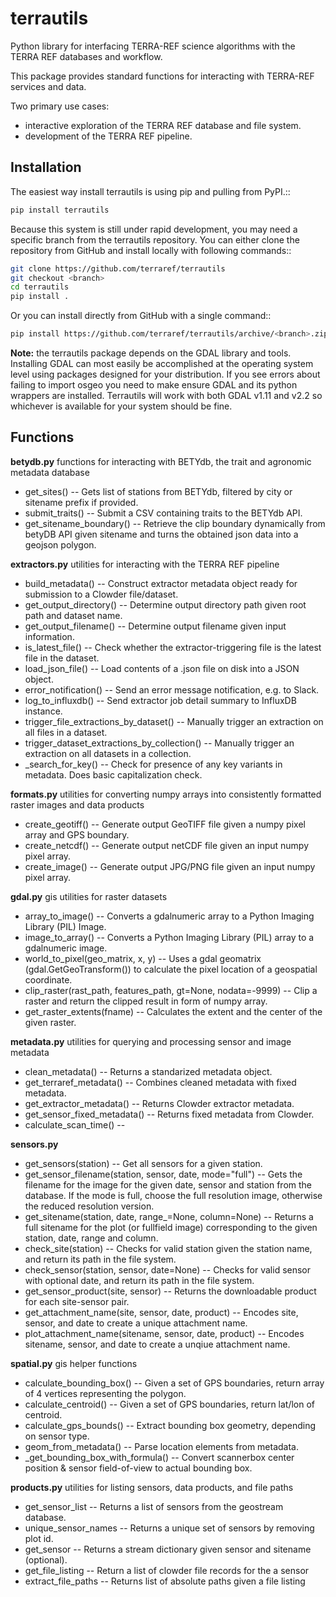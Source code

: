 # terrautils
<!--NOTE!!!
after updating this readme, please also update readme.rst
e.g. using 
     pandoc README.md readme.rst 
or https://pandoc.org/try
-->

Python library for interfacing TERRA-REF science algorithms with the TERRA REF databases and workflow.

This package provides standard functions for interacting with TERRA-REF services and data. 

Two primary use cases:
* interactive exploration of the TERRA REF database and file system.
* development of the TERRA REF pipeline. 

## Installation

The easiest way install terrautils is using pip and pulling from PyPI.::

```sh
pip install terrautils
```

Because this system is still under rapid development, you may need a 
specific branch from the terrautils repository. You can either clone 
the repository from GitHub and install locally with following commands::

```sh
git clone https://github.com/terraref/terrautils
git checkout <branch>
cd terrautils
pip install .
```

Or you can install directly from GitHub with a single command::

```sh
pip install https://github.com/terraref/terrautils/archive/<branch>.zip
```

**Note:** the terrautils package depends on the GDAL library 
and tools. Installing GDAL can most easily be accomplished at the 
operating system level using packages designed for your distribution.  If 
you see errors about failing to import osgeo you need to make ensure GDAL
and its python wrappers are installed. Terrautils will work with both GDAL
v1.11 and v2.2 so whichever is available for your system should be fine.


## Functions

**betydb.py** functions for interacting with BETYdb, the trait and agronomic metadata database

* get_sites() -- Gets list of stations from BETYdb, filtered by city or sitename prefix if provided.
* submit_traits() -- Submit a CSV containing traits to the BETYdb API.
* get_sitename_boundary() -- Retrieve the clip boundary dynamically from betyDB API given sitename
    and turns the obtained json data into a geojson polygon.

**extractors.py** utilities for interacting with the TERRA REF pipeline

* build_metadata() -- Construct extractor metadata object ready for submission to a Clowder file/dataset.
* get_output_directory() -- Determine output directory path given root path and dataset name.
* get_output_filename() -- Determine output filename given input information.
* is_latest_file() -- Check whether the extractor-triggering file is the latest file in the dataset.
* load_json_file() -- Load contents of a .json file on disk into a JSON object.
* error_notification() -- Send an error message notification, e.g. to Slack.
* log_to_influxdb() -- Send extractor job detail summary to InfluxDB instance.
* trigger_file_extractions_by_dataset() -- Manually trigger an extraction on all files in a dataset.
* trigger_dataset_extractions_by_collection() -- Manually trigger an extraction on all datasets in a collection.
* _search_for_key() -- Check for presence of any key variants in metadata. Does basic capitalization check.

**formats.py** utilities for converting numpy arrays into consistently formatted raster images and data products 

* create_geotiff() -- Generate output GeoTIFF file given a numpy pixel array and GPS boundary.
* create_netcdf() -- Generate output netCDF file given an input numpy pixel array.
* create_image() -- Generate output JPG/PNG file given an input numpy pixel array.

**gdal.py** gis utilities for raster datasets

* array_to_image() -- Converts a gdalnumeric array to a Python Imaging Library (PIL) Image.
* image_to_array() -- Converts a Python Imaging Library (PIL) array to a gdalnumeric image.
* world_to_pixel(geo_matrix, x, y) -- Uses a gdal geomatrix (gdal.GetGeoTransform()) to calculate the 
    pixel location of a geospatial coordinate.
* clip_raster(rast_path, features_path, gt=None, nodata=-9999) -- Clip a raster and return the clipped
    result in form of numpy array.
* get_raster_extents(fname) -- Calculates the extent and the center of the given raster.

**metadata.py** utilities for querying and processing sensor and image metadata 

* clean_metadata() -- Returns a standarized metadata object.
* get_terraref_metadata() -- Combines cleaned metadata with fixed metadata.
* get_extractor_metadata() -- Returns Clowder extractor metadata.
* get_sensor_fixed_metadata() -- Returns fixed metadata from Clowder.
* calculate_scan_time() -- 

**sensors.py**

* get_sensors(station) -- Get all sensors for a given station.
* get_sensor_filename(station, sensor, date, mode="full") -- Gets the filename for the image for the 
    given date, sensor and station from the database. If the mode is full, choose the full resolution 
    image, otherwise the reduced resolution version.
* get_sitename(station, date, range_=None, column=None) -- Returns a full sitename for the plot (or 
    fullfield image) corresponding to the given station, date, range and column.
* check_site(station) -- Checks for valid station given the station name, and return its path in the 
    file system.
* check_sensor(station, sensor, date=None) -- Checks for valid sensor with optional date, and return 
    its path in the file system.
* get_sensor_product(site, sensor) -- Returns the downloadable product for each site-sensor pair.
* get_attachment_name(site, sensor, date, product) -- Encodes site, sensor, and date to create a 
    unique attachment name.
* plot_attachment_name(sitename, sensor, date, product) -- Encodes sitename, sensor, and date to 
    create a unqiue attachment name.

**spatial.py** gis helper functions

* calculate_bounding_box() -- Given a set of GPS boundaries, return array of 4 vertices representing the polygon.
* calculate_centroid() -- Given a set of GPS boundaries, return lat/lon of centroid.
* calculate_gps_bounds() -- Extract bounding box geometry, depending on sensor type.
* geom_from_metadata() -- Parse location elements from metadata.
* _get_bounding_box_with_formula() -- Convert scannerbox center position & sensor field-of-view to actual bounding box.

**products.py** utilities for listing sensors, data products, and file paths

* get_sensor_list -- Returns a list of sensors from the geostream database.
* unique_sensor_names -- Returns a unique set of sensors by removing plot id.
* get_sensor -- Returns a stream dictionary given sensor and sitename (optional).
* get_file_listing -- Return a list of clowder file records for the a sensor
* extract_file_paths -- Returns list of absolute paths given a file listing
